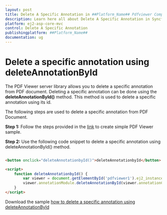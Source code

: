 ```yaml
---
layout: post
title: Delete A Specific Annotation in ##Platform_Name## Pdfviewer Component
description: Learn here all about Delete A Specific Annotation in Syncfusion ##Platform_Name## Pdfviewer component of Syncfusion Essential JS 2 and more.
platform: ej2-asp-core-mvc
control: Delete A Specific Annotation
publishingplatform: ##Platform_Name##
documentation: ug
---
```


# Delete a specific annotation using deleteAnnotationById

The PDF Viewer server library allows you to delete a specific annotation from PDF document. Deleting a specific annotation can be done using the **deleteAnnotationById()** method. This method is used to delete a specific annotation using its id.

The following steps are used to delete a specific annotation from PDF Document.

**Step 1:** Follow the steps provided in the [link](https://ej2.syncfusion.com/aspnetcore/documentation/pdfviewer/getting-started/) to create simple PDF Viewer sample.

**Step 2:** Use the following code snippet to delete a specific annotation using deleteAnnotationById() method.

```html

<button onclick="deleteAnnotationbyId()">deleteAnnotationbyId</button>

<script>
    function deleteAnnotationbyId() {
        var viewer = document.getElementById('pdfviewer1').ej2_instances[0];
        viewer.annotationModule.deleteAnnotationById(viewer.annotationCollection[0].annotationId);
    }
</script>

```

Download the sample [how to delete a specific annotation using deleteAnnotationById](https://www.syncfusion.com/downloads/support/directtrac/general/ze/EJ2PDFViewer_Core3.0-586159002)